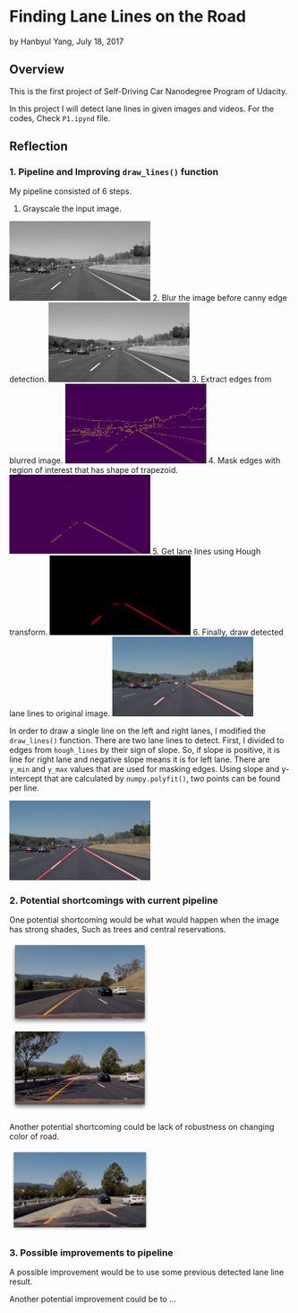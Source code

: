 # **Finding Lane Lines on the Road** 
by Hanbyul Yang, July 18, 2017

## Overview

This is the first project of Self-Driving Car Nanodegree Program of Udacity.

In this project I will detect lane lines in given images and videos.
For the codes, Check `P1.ipynd` file.

## Reflection


### 1. Pipeline and Improving `draw_lines()` function

My pipeline consisted of 6 steps.

1. Grayscale the input image.
<img src="./pipeline/1_gray.jpg" alt="Grayscale" width="50%" height="50%">
2. Blur the image before canny edge detection.
<img src="./pipeline/2_blur.jpg" alt="Blur" width="50%" height="50%">
3. Extract edges from blurred image.
<img src="./pipeline/3_edges.jpg" alt="Canny Edges" width="50%" height="50%">
4. Mask edges with region of interest that has shape of trapezoid.
<img src="./pipeline/4_roi_edges.jpg" alt="Mask" width="50%" height="50%">
5. Get lane lines using Hough transform.
<img src="./pipeline/5_hough.jpg" alt="Hough Lines" width="50%" height="50%">
6. Finally, draw detected lane lines to original image.
<img src="./pipeline/6_weighted.jpg" alt="Draw lines on orginal Image" width="50%" height="50%">

In order to draw a single line on the left and right lanes, I modified the `draw_lines()` function. There are two lane lines to detect. First, I divided to edges from `hough_lines` by their sign of slope. So, if slope is positive, it is line for right lane and negative slope means it is for left lane. There are `y_min` and `y_max` values that are used for masking edges. Using slope and y-intercept that are calculated by `numpy.polyfit()`, two points can be found per line. 

<img src="./pipeline/7_improved.jpg" alt="Imporved draw_lines()" width="50%" height="50%">


### 2. Potential shortcomings with current pipeline

One potential shortcoming would be what would happen when the image has strong shades, Such as trees and central reservations.

<img src="./shortcoming/central_reservation_shadow.jpg" alt="Imporved draw_lines()" width="50%" height="50%">
<img src="./shortcoming/wood_shadow.jpg" alt="Imporved draw_lines()" width="50%" height="50%">

Another potential shortcoming could be lack of robustness on changing color of road.

<img src="./shortcoming/white_road.jpg" alt="Imporved draw_lines()" width="50%" height="50%">


### 3. Possible improvements to pipeline

A possible improvement would be to use some previous detected lane line result.

Another potential improvement could be to ...
